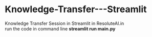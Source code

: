 # Knowledge-Transfer---Streamlit
Knowledge Transfer Session in Streamlit in ResoluteAI.in 
</br> run the code in command line <b> streamlit run main.py</b>
